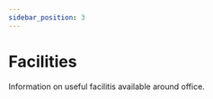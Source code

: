 ```yaml
---
sidebar_position: 3
---
```


# Facilities

Information on useful facilitis available around office.
